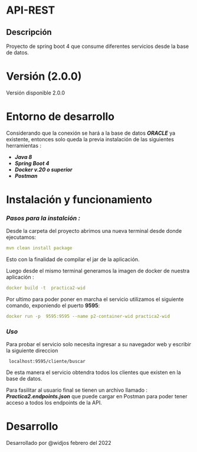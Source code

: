 # API-REST

## Descripción

Proyecto de spring boot 4 que consume diferentes servicios desde la base de datos. 

# Versión (2.0.0) 

Versión  disponible 2.0.0 

# Entorno de desarrollo

Considerando que la conexión se hará a la base de datos __*ORACLE*__ ya existente, entonces solo queda la previa instalación de las siguientes herramientas : 

- __*Java 8*__ 
- __*Spring Boot 4*__ 
- __*Docker v.20 o superior*__
- __*Postman*__

# Instalación y funcionamiento

### __*Pasos para la instalción :*__ 

Desde la carpeta del proyecto abrimos una nueva terminal desde donde ejecutamos:

```yml 
mvn clean install package
```

Esto con la finalidad de compilar el jar de la aplicación. 

Luego desde el mismo terminal generamos la imagen de docker de nuestra aplicación : 

```yml
docker build -t  practica2-wid
```

Por ultimo para poder poner en marcha el servicio utilizamos el siguiente comando, exponiendo el puerto __9595__: 

```yml
docker run -p  9595:9595 --name p2-container-wid practica2-wid
```

### __*Uso*__

Para probar el servicio solo necesita ingresar a su navegador web  y escribir la siguiente direccion 

` localhost:9595/cliente/buscar`

De esta manera el servicio obtendra todos los clientes que existen en la base de datos. 

Para fasilitar al usuario final se tienen un archivo llamado : __*Practica2.endpoints.json*__ que 
puede cargar en Postman para poder tener acceso a todos los endpoints de la API. 


# Desarrollo 

Desarrollado por @widjos  febrero del 2022